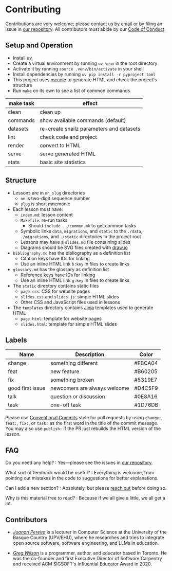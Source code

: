 # Contributing

Contributions are very welcome;
please contact us [by email][email] or by filing an issue in [our repository][repo].
All contributors must abide by our [Code of Conduct](./CODE_OF_CONDUCT.md).

## Setup and Operation

-   Install [uv][uv]
-   Create a virtual environment by running `uv venv` in the root directory
-   Activate it by running `source .venv/bin/activate` in your shell
-   Install dependencies by running `uv pip install -r pyproject.toml`
-   This project uses [mccole][mccole] to generate HTML and check the project's structure
-   Run `make` on its own to see a list of common commands

| make task | effect                                   |
| --------- | ---------------------------------------- |
| clean     | clean up                                 |
| commands  | show available commands (default)        |
| datasets  | re-create snailz parameters and datasets |
| lint      | check code and project                   |
| render    | convert to HTML                          |
| serve     | serve generated HTML                     |
| stats     | basic site statistics                    |

## Structure

-   Lessons are in `nn_slug` directories
    -   `nn` is two-digit sequence number
    -   `slug` is short mnemonic
-   Each lesson must have:
    -   `index.md`: lesson content
    -   `Makefile`: re-run tasks
        -   Should `include ../common.mk` to get common tasks
    -   Symbolic links `data`, `migrations`, and `static`
        to the `./data`, `./migrations`, and `./static` directories in the project root
    -   Lessons may have a `slides.md` file containing slides
    -   Diagrams should be SVG files created with [draw.io][draw-io]
-   `bibliography.md` has the bibliography as a definition list
    -   Citation keys have IDs for linking
    -   Use an inline HTML link `b:key` in files to create links
-   `glossary.md` has the glossary as definition list
    -   Reference keys have IDs for linking
    -   Use an inline HTML link `g:key` in files to create links
-   The `static` directory contains static files
    -   `page.css`: CSS for website pages
    -   `slides.css` and `slides.js`: simple HTML slides
    -   Other CSS and JavaScript files used in lessons
-   The `templates` directory contains [Jinja][jinja] templates used to generate HTML
    -   `page.html`: template for website pages
    -   `slides.html`: template for simple HTML slides

## Labels

| Name             | Description                  | Color   |
| ---------------- | ---------------------------- | ------- |
| change           | something different          | #FBCA04 |
| feat             | new feature                  | #B60205 |
| fix              | something broken             | #5319E7 |
| good first issue | newcomers are always welcome | #D4C5F9 |
| talk             | question or discussion       | #0E8A16 |
| task             | one-off task                 | #1D76DB |

Please use [Conventional Commits][conventional] style for pull requests
by using `change:`, `feat:`, `fix:`, or `task:` as the first word
in the title of the commit message.
You may also use `publish:` if the PR just rebuilds the HTML version of the lesson.

## FAQ

Do you need any help?
:   Yes—please see the issues in [our repository][repo].

What sort of feedback would be useful?
:   Everything is welcome,
    from pointing out mistakes in the code to suggestions for better explanations.

Can I add a new section?
:   Absolutely, but please [reach out][email] before doing so.

Why is this material free to read?
:   Because if we all give a little, we all get a lot.

## <a id="contributors">Contributors</a>

-   [*Juanan Pereira*][pereira-juanan] is a lecturer in Computer Science
    at the University of the Basque Country (UPV/EHU), where he researches and tries 
    to integrate open source software, software engineering, and LLMs in education.

-   [*Greg Wilson*][wilson-greg] is a programmer, author, and educator based in Toronto.
    He was the co-founder and first Executive Director of Software Carpentry
    and received ACM SIGSOFT's Influential Educator Award in 2020.

[conventional]: https://www.conventionalcommits.org/
[draw-io]: https://www.drawio.com/
[email]: mailto:gvwilson@third-bit.com
[jinja]: https://jinja.palletsprojects.com/
[mccole]: https://github.com/gvwilson/mccole
[repo]: https://github.com/gvwilson/web-tutorial
[pereira-juanan]: https://ikasten.io/
[uv]: https://github.com/astral-sh/uv
[wilson-greg]: https://third-bit.com/
